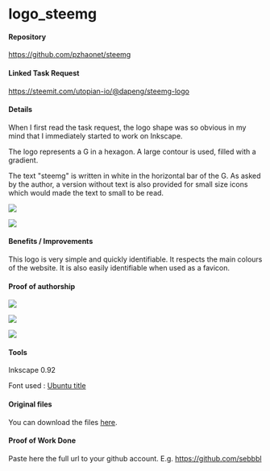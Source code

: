 # logo_steemg

#### Repository
https://github.com/pzhaonet/steemg

#### Linked Task Request
https://steemit.com/utopian-io/@dapeng/steemg-logo

#### Details
When I first read the task request, the logo shape was so obvious in my mind that I immediately started to work on Inkscape.

The logo represents a G in a hexagon. A large contour is used, filled with a gradient.

The text "steemg" is written in white in the horizontal bar of the G. As asked by the author, a version without text is also provided for small size icons which would made the text to small to be read.

![](https://i.imgur.com/bQDSo2Q.png)

![](https://i.imgur.com/hd5Vn2j.png)



#### Benefits / Improvements
This logo is very simple and quickly identifiable. It respects the main colours of the website. It is also easily identifiable when used as a favicon.

#### Proof of authorship
![](https://i.imgur.com/4zMI2AC.png)

![](https://i.imgur.com/n85x2Cj.png)

![](https://i.imgur.com/cEHCs7X.png)

#### Tools
Inkscape 0.92

Font used : [Ubuntu title](https://www.dafont.com/fr/ubuntu-title.font?l[]=10&text=steemg)

#### Original files
You can download the files [here](https://drive.google.com/drive/folders/1MS2nXpJYyKMhC8qQ3ZUVTKamNMN8uKRB?usp=sharing).
#### Proof of Work Done
Paste here the full url to your github account. E.g. https://github.com/sebbbl
